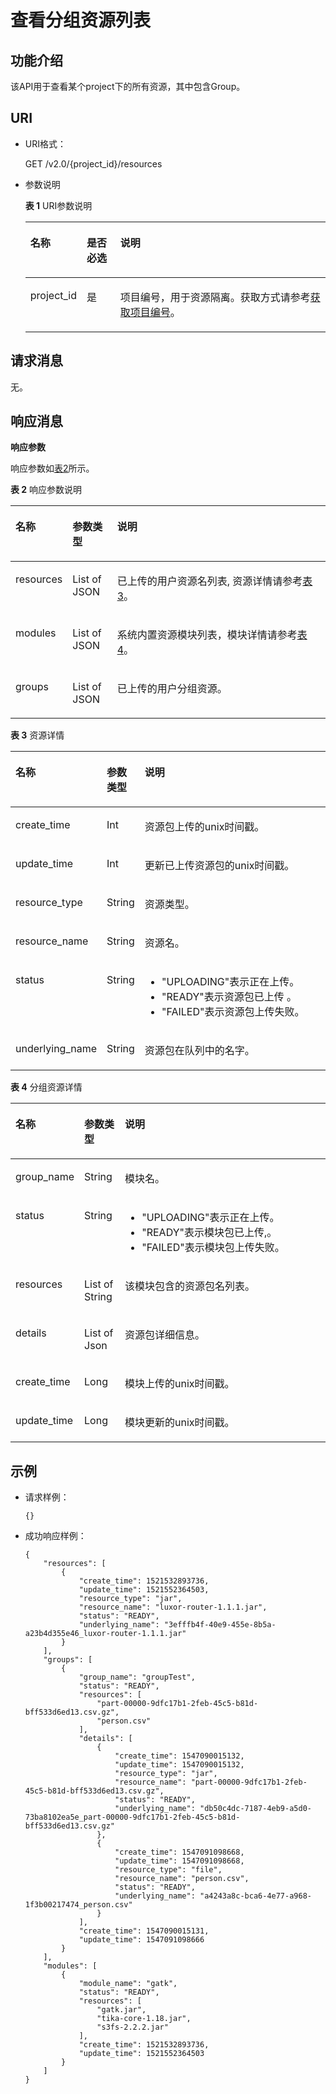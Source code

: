 # 查看分组资源列表<a name="dli_02_0168"></a>

## 功能介绍<a name="zh-cn_topic_0142813184_zh-cn_topic_0103345070_zh-cn_topic_0102902530_s1f0e4fd3d502405199f36f78e68721aa"></a>

该API用于查看某个project下的所有资源，其中包含Group。

## URI<a name="zh-cn_topic_0142813184_zh-cn_topic_0103345070_zh-cn_topic_0102902530_s9e1b8ec5b57c422a942b19835da7d66e"></a>

-   URI格式：

    GET /v2.0/\{project\_id\}/resources

-   参数说明

    **表 1**  URI参数说明

    <a name="zh-cn_topic_0142813184_zh-cn_topic_0103345070_zh-cn_topic_0102902530_zh-cn_topic_0069077803_table60779388"></a>
    <table><thead align="left"><tr id="zh-cn_topic_0142813184_zh-cn_topic_0103345070_zh-cn_topic_0102902530_zh-cn_topic_0069077803_row61411666"><th class="cellrowborder" valign="top" width="13.120000000000001%" id="mcps1.2.4.1.1"><p id="zh-cn_topic_0142813184_zh-cn_topic_0103345070_zh-cn_topic_0102902530_a420a62a594f9410eaea229ffc8037a61"><a name="zh-cn_topic_0142813184_zh-cn_topic_0103345070_zh-cn_topic_0102902530_a420a62a594f9410eaea229ffc8037a61"></a><a name="zh-cn_topic_0142813184_zh-cn_topic_0103345070_zh-cn_topic_0102902530_a420a62a594f9410eaea229ffc8037a61"></a>名称</p>
    </th>
    <th class="cellrowborder" valign="top" width="11.59%" id="mcps1.2.4.1.2"><p id="zh-cn_topic_0142813184_zh-cn_topic_0103345070_zh-cn_topic_0102902530_zh-cn_topic_0069077803_p873025824211"><a name="zh-cn_topic_0142813184_zh-cn_topic_0103345070_zh-cn_topic_0102902530_zh-cn_topic_0069077803_p873025824211"></a><a name="zh-cn_topic_0142813184_zh-cn_topic_0103345070_zh-cn_topic_0102902530_zh-cn_topic_0069077803_p873025824211"></a>是否必选</p>
    </th>
    <th class="cellrowborder" valign="top" width="75.29%" id="mcps1.2.4.1.3"><p id="zh-cn_topic_0142813184_zh-cn_topic_0103345070_zh-cn_topic_0102902530_a692d3cd97b464aed90ba6d841900a4a5"><a name="zh-cn_topic_0142813184_zh-cn_topic_0103345070_zh-cn_topic_0102902530_a692d3cd97b464aed90ba6d841900a4a5"></a><a name="zh-cn_topic_0142813184_zh-cn_topic_0103345070_zh-cn_topic_0102902530_a692d3cd97b464aed90ba6d841900a4a5"></a>说明</p>
    </th>
    </tr>
    </thead>
    <tbody><tr id="zh-cn_topic_0142813184_zh-cn_topic_0103345070_zh-cn_topic_0102902530_zh-cn_topic_0069077803_row48589216"><td class="cellrowborder" valign="top" width="13.120000000000001%" headers="mcps1.2.4.1.1 "><p id="zh-cn_topic_0142813184_zh-cn_topic_0103345070_zh-cn_topic_0102902530_zh-cn_topic_0069077803_p43412436"><a name="zh-cn_topic_0142813184_zh-cn_topic_0103345070_zh-cn_topic_0102902530_zh-cn_topic_0069077803_p43412436"></a><a name="zh-cn_topic_0142813184_zh-cn_topic_0103345070_zh-cn_topic_0102902530_zh-cn_topic_0069077803_p43412436"></a>project_id</p>
    </td>
    <td class="cellrowborder" valign="top" width="11.59%" headers="mcps1.2.4.1.2 "><p id="zh-cn_topic_0142813184_zh-cn_topic_0103345070_zh-cn_topic_0102902530_zh-cn_topic_0069077803_p26746391"><a name="zh-cn_topic_0142813184_zh-cn_topic_0103345070_zh-cn_topic_0102902530_zh-cn_topic_0069077803_p26746391"></a><a name="zh-cn_topic_0142813184_zh-cn_topic_0103345070_zh-cn_topic_0102902530_zh-cn_topic_0069077803_p26746391"></a>是</p>
    </td>
    <td class="cellrowborder" valign="top" width="75.29%" headers="mcps1.2.4.1.3 "><p id="zh-cn_topic_0142813184_zh-cn_topic_0103345070_zh-cn_topic_0102902530_zh-cn_topic_0069077803_p18974100"><a name="zh-cn_topic_0142813184_zh-cn_topic_0103345070_zh-cn_topic_0102902530_zh-cn_topic_0069077803_p18974100"></a><a name="zh-cn_topic_0142813184_zh-cn_topic_0103345070_zh-cn_topic_0102902530_zh-cn_topic_0069077803_p18974100"></a>项目编号，用于资源隔离。获取方式请参考<a href="获取项目编号.md">获取项目编号</a>。</p>
    </td>
    </tr>
    </tbody>
    </table>


## 请求消息<a name="zh-cn_topic_0142813184_zh-cn_topic_0103345070_zh-cn_topic_0102902530_section20458182103"></a>

无。

## 响应消息<a name="zh-cn_topic_0142813184_zh-cn_topic_0103345070_zh-cn_topic_0102902530_sd1ecb66580054b2ea403be8b2272a2c7"></a>

**响应参数**

响应参数如[表2](#zh-cn_topic_0142813184_zh-cn_topic_0103345070_zh-cn_topic_0102902530_zh-cn_topic_0069077927_table56638444)所示。   

**表 2**  响应参数说明

<a name="zh-cn_topic_0142813184_zh-cn_topic_0103345070_zh-cn_topic_0102902530_zh-cn_topic_0069077927_table56638444"></a>
<table><thead align="left"><tr id="zh-cn_topic_0142813184_zh-cn_topic_0103345070_zh-cn_topic_0102902530_zh-cn_topic_0069077927_row48911609"><th class="cellrowborder" valign="top" width="12.379999999999999%" id="mcps1.2.4.1.1"><p id="zh-cn_topic_0142813184_zh-cn_topic_0103345070_zh-cn_topic_0102902530_ae076f6b3f1bf463b9cc087fc566253d5"><a name="zh-cn_topic_0142813184_zh-cn_topic_0103345070_zh-cn_topic_0102902530_ae076f6b3f1bf463b9cc087fc566253d5"></a><a name="zh-cn_topic_0142813184_zh-cn_topic_0103345070_zh-cn_topic_0102902530_ae076f6b3f1bf463b9cc087fc566253d5"></a>名称</p>
</th>
<th class="cellrowborder" valign="top" width="14.39%" id="mcps1.2.4.1.2"><p id="zh-cn_topic_0142813184_zh-cn_topic_0103345070_zh-cn_topic_0102902530_a59685f4525af4d82a623288ff8ccb0f4"><a name="zh-cn_topic_0142813184_zh-cn_topic_0103345070_zh-cn_topic_0102902530_a59685f4525af4d82a623288ff8ccb0f4"></a><a name="zh-cn_topic_0142813184_zh-cn_topic_0103345070_zh-cn_topic_0102902530_a59685f4525af4d82a623288ff8ccb0f4"></a>参数类型</p>
</th>
<th class="cellrowborder" valign="top" width="73.22999999999999%" id="mcps1.2.4.1.3"><p id="zh-cn_topic_0142813184_zh-cn_topic_0103345070_zh-cn_topic_0102902530_zh-cn_topic_0069077927_p632718127368"><a name="zh-cn_topic_0142813184_zh-cn_topic_0103345070_zh-cn_topic_0102902530_zh-cn_topic_0069077927_p632718127368"></a><a name="zh-cn_topic_0142813184_zh-cn_topic_0103345070_zh-cn_topic_0102902530_zh-cn_topic_0069077927_p632718127368"></a>说明</p>
</th>
</tr>
</thead>
<tbody><tr id="zh-cn_topic_0142813184_zh-cn_topic_0103345070_zh-cn_topic_0102902530_row1458133461718"><td class="cellrowborder" valign="top" width="12.379999999999999%" headers="mcps1.2.4.1.1 "><p id="zh-cn_topic_0142813184_zh-cn_topic_0103345070_zh-cn_topic_0102902530_p5951203216223"><a name="zh-cn_topic_0142813184_zh-cn_topic_0103345070_zh-cn_topic_0102902530_p5951203216223"></a><a name="zh-cn_topic_0142813184_zh-cn_topic_0103345070_zh-cn_topic_0102902530_p5951203216223"></a>resources</p>
</td>
<td class="cellrowborder" valign="top" width="14.39%" headers="mcps1.2.4.1.2 "><p id="zh-cn_topic_0142813184_zh-cn_topic_0103345070_zh-cn_topic_0102902530_p395113217222"><a name="zh-cn_topic_0142813184_zh-cn_topic_0103345070_zh-cn_topic_0102902530_p395113217222"></a><a name="zh-cn_topic_0142813184_zh-cn_topic_0103345070_zh-cn_topic_0102902530_p395113217222"></a>List of JSON</p>
</td>
<td class="cellrowborder" valign="top" width="73.22999999999999%" headers="mcps1.2.4.1.3 "><p id="zh-cn_topic_0142813184_zh-cn_topic_0103345070_zh-cn_topic_0102902530_p19527326229"><a name="zh-cn_topic_0142813184_zh-cn_topic_0103345070_zh-cn_topic_0102902530_p19527326229"></a><a name="zh-cn_topic_0142813184_zh-cn_topic_0103345070_zh-cn_topic_0102902530_p19527326229"></a>已上传的用户资源名列表, 资源详情请参考<a href="#zh-cn_topic_0142813184_zh-cn_topic_0103345070_table111231336220">表3</a>。</p>
</td>
</tr>
<tr id="zh-cn_topic_0142813184_row735714256101"><td class="cellrowborder" valign="top" width="12.379999999999999%" headers="mcps1.2.4.1.1 "><p id="zh-cn_topic_0142813184_p43581425201010"><a name="zh-cn_topic_0142813184_p43581425201010"></a><a name="zh-cn_topic_0142813184_p43581425201010"></a>modules</p>
</td>
<td class="cellrowborder" valign="top" width="14.39%" headers="mcps1.2.4.1.2 "><p id="zh-cn_topic_0142813184_p1035815256107"><a name="zh-cn_topic_0142813184_p1035815256107"></a><a name="zh-cn_topic_0142813184_p1035815256107"></a>List of JSON</p>
</td>
<td class="cellrowborder" valign="top" width="73.22999999999999%" headers="mcps1.2.4.1.3 "><p id="zh-cn_topic_0142813184_p1235812581019"><a name="zh-cn_topic_0142813184_p1235812581019"></a><a name="zh-cn_topic_0142813184_p1235812581019"></a>系统内置资源模块列表，模块详情请参考<a href="#zh-cn_topic_0142813184_table788814512135">表4</a>。</p>
</td>
</tr>
<tr id="zh-cn_topic_0142813184_row1306210132"><td class="cellrowborder" valign="top" width="12.379999999999999%" headers="mcps1.2.4.1.1 "><p id="zh-cn_topic_0142813184_p17590103151318"><a name="zh-cn_topic_0142813184_p17590103151318"></a><a name="zh-cn_topic_0142813184_p17590103151318"></a>groups</p>
</td>
<td class="cellrowborder" valign="top" width="14.39%" headers="mcps1.2.4.1.2 "><p id="zh-cn_topic_0142813184_p45900319133"><a name="zh-cn_topic_0142813184_p45900319133"></a><a name="zh-cn_topic_0142813184_p45900319133"></a>List of JSON</p>
</td>
<td class="cellrowborder" valign="top" width="73.22999999999999%" headers="mcps1.2.4.1.3 "><p id="zh-cn_topic_0142813184_p359083191317"><a name="zh-cn_topic_0142813184_p359083191317"></a><a name="zh-cn_topic_0142813184_p359083191317"></a>已上传的用户分组资源。</p>
</td>
</tr>
</tbody>
</table>

**表 3**  资源详情

<a name="zh-cn_topic_0142813184_zh-cn_topic_0103345070_table111231336220"></a>
<table><thead align="left"><tr id="zh-cn_topic_0142813184_zh-cn_topic_0103345070_row1212512372214"><th class="cellrowborder" valign="top" width="13.780000000000001%" id="mcps1.2.4.1.1"><p id="zh-cn_topic_0142813184_zh-cn_topic_0103345070_p1112513318227"><a name="zh-cn_topic_0142813184_zh-cn_topic_0103345070_p1112513318227"></a><a name="zh-cn_topic_0142813184_zh-cn_topic_0103345070_p1112513318227"></a>名称</p>
</th>
<th class="cellrowborder" valign="top" width="10.81%" id="mcps1.2.4.1.2"><p id="zh-cn_topic_0142813184_zh-cn_topic_0103345070_p112620342217"><a name="zh-cn_topic_0142813184_zh-cn_topic_0103345070_p112620342217"></a><a name="zh-cn_topic_0142813184_zh-cn_topic_0103345070_p112620342217"></a>参数类型</p>
</th>
<th class="cellrowborder" valign="top" width="75.41%" id="mcps1.2.4.1.3"><p id="zh-cn_topic_0142813184_zh-cn_topic_0103345070_p912873182218"><a name="zh-cn_topic_0142813184_zh-cn_topic_0103345070_p912873182218"></a><a name="zh-cn_topic_0142813184_zh-cn_topic_0103345070_p912873182218"></a>说明</p>
</th>
</tr>
</thead>
<tbody><tr id="zh-cn_topic_0142813184_zh-cn_topic_0103345070_row812818312218"><td class="cellrowborder" valign="top" width="13.780000000000001%" headers="mcps1.2.4.1.1 "><p id="zh-cn_topic_0142813184_zh-cn_topic_0103345070_p0227151292217"><a name="zh-cn_topic_0142813184_zh-cn_topic_0103345070_p0227151292217"></a><a name="zh-cn_topic_0142813184_zh-cn_topic_0103345070_p0227151292217"></a>create_time</p>
</td>
<td class="cellrowborder" valign="top" width="10.81%" headers="mcps1.2.4.1.2 "><p id="zh-cn_topic_0142813184_zh-cn_topic_0103345070_p612916315229"><a name="zh-cn_topic_0142813184_zh-cn_topic_0103345070_p612916315229"></a><a name="zh-cn_topic_0142813184_zh-cn_topic_0103345070_p612916315229"></a>Int</p>
</td>
<td class="cellrowborder" valign="top" width="75.41%" headers="mcps1.2.4.1.3 "><p id="zh-cn_topic_0142813184_zh-cn_topic_0103345070_p312943182213"><a name="zh-cn_topic_0142813184_zh-cn_topic_0103345070_p312943182213"></a><a name="zh-cn_topic_0142813184_zh-cn_topic_0103345070_p312943182213"></a>资源包上传的unix时间戳。</p>
</td>
</tr>
<tr id="zh-cn_topic_0142813184_zh-cn_topic_0103345070_row894391515221"><td class="cellrowborder" valign="top" width="13.780000000000001%" headers="mcps1.2.4.1.1 "><p id="zh-cn_topic_0142813184_zh-cn_topic_0103345070_p139441615122212"><a name="zh-cn_topic_0142813184_zh-cn_topic_0103345070_p139441615122212"></a><a name="zh-cn_topic_0142813184_zh-cn_topic_0103345070_p139441615122212"></a>update_time</p>
</td>
<td class="cellrowborder" valign="top" width="10.81%" headers="mcps1.2.4.1.2 "><p id="zh-cn_topic_0142813184_zh-cn_topic_0103345070_p99441415122211"><a name="zh-cn_topic_0142813184_zh-cn_topic_0103345070_p99441415122211"></a><a name="zh-cn_topic_0142813184_zh-cn_topic_0103345070_p99441415122211"></a>Int</p>
</td>
<td class="cellrowborder" valign="top" width="75.41%" headers="mcps1.2.4.1.3 "><p id="zh-cn_topic_0142813184_zh-cn_topic_0103345070_p12782122112311"><a name="zh-cn_topic_0142813184_zh-cn_topic_0103345070_p12782122112311"></a><a name="zh-cn_topic_0142813184_zh-cn_topic_0103345070_p12782122112311"></a>更新已上传资源包的unix时间戳。</p>
</td>
</tr>
<tr id="zh-cn_topic_0142813184_zh-cn_topic_0103345070_row360652516227"><td class="cellrowborder" valign="top" width="13.780000000000001%" headers="mcps1.2.4.1.1 "><p id="zh-cn_topic_0142813184_zh-cn_topic_0103345070_p960610257220"><a name="zh-cn_topic_0142813184_zh-cn_topic_0103345070_p960610257220"></a><a name="zh-cn_topic_0142813184_zh-cn_topic_0103345070_p960610257220"></a>resource_type</p>
</td>
<td class="cellrowborder" valign="top" width="10.81%" headers="mcps1.2.4.1.2 "><p id="zh-cn_topic_0142813184_zh-cn_topic_0103345070_p1060672592211"><a name="zh-cn_topic_0142813184_zh-cn_topic_0103345070_p1060672592211"></a><a name="zh-cn_topic_0142813184_zh-cn_topic_0103345070_p1060672592211"></a>String</p>
</td>
<td class="cellrowborder" valign="top" width="75.41%" headers="mcps1.2.4.1.3 "><p id="zh-cn_topic_0142813184_zh-cn_topic_0103345070_p1560611254223"><a name="zh-cn_topic_0142813184_zh-cn_topic_0103345070_p1560611254223"></a><a name="zh-cn_topic_0142813184_zh-cn_topic_0103345070_p1560611254223"></a>资源类型。</p>
</td>
</tr>
<tr id="zh-cn_topic_0142813184_zh-cn_topic_0103345070_row981813205222"><td class="cellrowborder" valign="top" width="13.780000000000001%" headers="mcps1.2.4.1.1 "><p id="zh-cn_topic_0142813184_zh-cn_topic_0103345070_p1281822011226"><a name="zh-cn_topic_0142813184_zh-cn_topic_0103345070_p1281822011226"></a><a name="zh-cn_topic_0142813184_zh-cn_topic_0103345070_p1281822011226"></a>resource_name</p>
</td>
<td class="cellrowborder" valign="top" width="10.81%" headers="mcps1.2.4.1.2 "><p id="zh-cn_topic_0142813184_zh-cn_topic_0103345070_p3818192002212"><a name="zh-cn_topic_0142813184_zh-cn_topic_0103345070_p3818192002212"></a><a name="zh-cn_topic_0142813184_zh-cn_topic_0103345070_p3818192002212"></a>String</p>
</td>
<td class="cellrowborder" valign="top" width="75.41%" headers="mcps1.2.4.1.3 "><p id="zh-cn_topic_0142813184_zh-cn_topic_0103345070_p6819320152218"><a name="zh-cn_topic_0142813184_zh-cn_topic_0103345070_p6819320152218"></a><a name="zh-cn_topic_0142813184_zh-cn_topic_0103345070_p6819320152218"></a>资源名。</p>
</td>
</tr>
<tr id="zh-cn_topic_0142813184_zh-cn_topic_0103345070_row1045112238221"><td class="cellrowborder" valign="top" width="13.780000000000001%" headers="mcps1.2.4.1.1 "><p id="zh-cn_topic_0142813184_zh-cn_topic_0103345070_p104511323182217"><a name="zh-cn_topic_0142813184_zh-cn_topic_0103345070_p104511323182217"></a><a name="zh-cn_topic_0142813184_zh-cn_topic_0103345070_p104511323182217"></a>status</p>
</td>
<td class="cellrowborder" valign="top" width="10.81%" headers="mcps1.2.4.1.2 "><p id="zh-cn_topic_0142813184_zh-cn_topic_0103345070_p10451523122217"><a name="zh-cn_topic_0142813184_zh-cn_topic_0103345070_p10451523122217"></a><a name="zh-cn_topic_0142813184_zh-cn_topic_0103345070_p10451523122217"></a>String</p>
</td>
<td class="cellrowborder" valign="top" width="75.41%" headers="mcps1.2.4.1.3 "><a name="ul12842530134711"></a><a name="ul12842530134711"></a><ul id="ul12842530134711"><li>"UPLOADING"表示正在上传。</li><li>"READY"表示资源包已上传 。</li><li>"FAILED"表示资源包上传失败。</li></ul>
</td>
</tr>
<tr id="zh-cn_topic_0142813184_zh-cn_topic_0103345070_row7933118142218"><td class="cellrowborder" valign="top" width="13.780000000000001%" headers="mcps1.2.4.1.1 "><p id="zh-cn_topic_0142813184_zh-cn_topic_0103345070_p15933918192212"><a name="zh-cn_topic_0142813184_zh-cn_topic_0103345070_p15933918192212"></a><a name="zh-cn_topic_0142813184_zh-cn_topic_0103345070_p15933918192212"></a>underlying_name</p>
</td>
<td class="cellrowborder" valign="top" width="10.81%" headers="mcps1.2.4.1.2 "><p id="zh-cn_topic_0142813184_zh-cn_topic_0103345070_p5933151810225"><a name="zh-cn_topic_0142813184_zh-cn_topic_0103345070_p5933151810225"></a><a name="zh-cn_topic_0142813184_zh-cn_topic_0103345070_p5933151810225"></a>String</p>
</td>
<td class="cellrowborder" valign="top" width="75.41%" headers="mcps1.2.4.1.3 "><p id="zh-cn_topic_0142813184_zh-cn_topic_0103345070_p693319187227"><a name="zh-cn_topic_0142813184_zh-cn_topic_0103345070_p693319187227"></a><a name="zh-cn_topic_0142813184_zh-cn_topic_0103345070_p693319187227"></a>资源包在队列中的名字。</p>
</td>
</tr>
</tbody>
</table>

**表 4**  分组资源详情

<a name="zh-cn_topic_0142813184_table788814512135"></a>
<table><thead align="left"><tr id="zh-cn_topic_0142813184_row689113571315"><th class="cellrowborder" valign="top" width="11.33%" id="mcps1.2.4.1.1"><p id="zh-cn_topic_0142813184_p98931058136"><a name="zh-cn_topic_0142813184_p98931058136"></a><a name="zh-cn_topic_0142813184_p98931058136"></a>名称</p>
</th>
<th class="cellrowborder" valign="top" width="13.16%" id="mcps1.2.4.1.2"><p id="zh-cn_topic_0142813184_p108941452134"><a name="zh-cn_topic_0142813184_p108941452134"></a><a name="zh-cn_topic_0142813184_p108941452134"></a>参数类型</p>
</th>
<th class="cellrowborder" valign="top" width="75.51%" id="mcps1.2.4.1.3"><p id="zh-cn_topic_0142813184_p1489711561314"><a name="zh-cn_topic_0142813184_p1489711561314"></a><a name="zh-cn_topic_0142813184_p1489711561314"></a>说明</p>
</th>
</tr>
</thead>
<tbody><tr id="zh-cn_topic_0142813184_row810913227198"><td class="cellrowborder" valign="top" width="11.33%" headers="mcps1.2.4.1.1 "><p id="zh-cn_topic_0142813184_p1114043651611"><a name="zh-cn_topic_0142813184_p1114043651611"></a><a name="zh-cn_topic_0142813184_p1114043651611"></a>group_name</p>
</td>
<td class="cellrowborder" valign="top" width="13.16%" headers="mcps1.2.4.1.2 "><p id="zh-cn_topic_0142813184_p1514073671616"><a name="zh-cn_topic_0142813184_p1514073671616"></a><a name="zh-cn_topic_0142813184_p1514073671616"></a>String</p>
</td>
<td class="cellrowborder" valign="top" width="75.51%" headers="mcps1.2.4.1.3 "><p id="zh-cn_topic_0142813184_p61091722101915"><a name="zh-cn_topic_0142813184_p61091722101915"></a><a name="zh-cn_topic_0142813184_p61091722101915"></a>模块名。</p>
</td>
</tr>
<tr id="zh-cn_topic_0142813184_row965813295157"><td class="cellrowborder" valign="top" width="11.33%" headers="mcps1.2.4.1.1 "><p id="zh-cn_topic_0142813184_p2141836121610"><a name="zh-cn_topic_0142813184_p2141836121610"></a><a name="zh-cn_topic_0142813184_p2141836121610"></a>status</p>
</td>
<td class="cellrowborder" valign="top" width="13.16%" headers="mcps1.2.4.1.2 "><p id="zh-cn_topic_0142813184_p1914183615163"><a name="zh-cn_topic_0142813184_p1914183615163"></a><a name="zh-cn_topic_0142813184_p1914183615163"></a>String</p>
</td>
<td class="cellrowborder" valign="top" width="75.51%" headers="mcps1.2.4.1.3 "><a name="ul1527231910484"></a><a name="ul1527231910484"></a><ul id="ul1527231910484"><li>"UPLOADING"表示正在上传。</li><li>"READY"表示模块包已上传,。</li><li>"FAILED"表示模块包上传失败。</li></ul>
</td>
</tr>
<tr id="zh-cn_topic_0142813184_row14523915141517"><td class="cellrowborder" valign="top" width="11.33%" headers="mcps1.2.4.1.1 "><p id="zh-cn_topic_0142813184_p214103611163"><a name="zh-cn_topic_0142813184_p214103611163"></a><a name="zh-cn_topic_0142813184_p214103611163"></a>resources</p>
</td>
<td class="cellrowborder" valign="top" width="13.16%" headers="mcps1.2.4.1.2 "><p id="zh-cn_topic_0142813184_p41411369163"><a name="zh-cn_topic_0142813184_p41411369163"></a><a name="zh-cn_topic_0142813184_p41411369163"></a>List of String</p>
</td>
<td class="cellrowborder" valign="top" width="75.51%" headers="mcps1.2.4.1.3 "><p id="zh-cn_topic_0142813184_p75238153159"><a name="zh-cn_topic_0142813184_p75238153159"></a><a name="zh-cn_topic_0142813184_p75238153159"></a>该模块包含的资源包名列表。</p>
</td>
</tr>
<tr id="zh-cn_topic_0142813184_row193068592211"><td class="cellrowborder" valign="top" width="11.33%" headers="mcps1.2.4.1.1 "><p id="zh-cn_topic_0142813184_p1930735914215"><a name="zh-cn_topic_0142813184_p1930735914215"></a><a name="zh-cn_topic_0142813184_p1930735914215"></a>details</p>
</td>
<td class="cellrowborder" valign="top" width="13.16%" headers="mcps1.2.4.1.2 "><p id="zh-cn_topic_0142813184_p113073590214"><a name="zh-cn_topic_0142813184_p113073590214"></a><a name="zh-cn_topic_0142813184_p113073590214"></a>List of Json</p>
</td>
<td class="cellrowborder" valign="top" width="75.51%" headers="mcps1.2.4.1.3 "><p id="zh-cn_topic_0142813184_p062311344312"><a name="zh-cn_topic_0142813184_p062311344312"></a><a name="zh-cn_topic_0142813184_p062311344312"></a>资源包详细信息。</p>
</td>
</tr>
<tr id="zh-cn_topic_0142813184_row98981541315"><td class="cellrowborder" valign="top" width="11.33%" headers="mcps1.2.4.1.1 "><p id="zh-cn_topic_0142813184_p101418367164"><a name="zh-cn_topic_0142813184_p101418367164"></a><a name="zh-cn_topic_0142813184_p101418367164"></a>create_time</p>
</td>
<td class="cellrowborder" valign="top" width="13.16%" headers="mcps1.2.4.1.2 "><p id="zh-cn_topic_0142813184_p18141173671617"><a name="zh-cn_topic_0142813184_p18141173671617"></a><a name="zh-cn_topic_0142813184_p18141173671617"></a>Long</p>
</td>
<td class="cellrowborder" valign="top" width="75.51%" headers="mcps1.2.4.1.3 "><p id="zh-cn_topic_0142813184_p139033591313"><a name="zh-cn_topic_0142813184_p139033591313"></a><a name="zh-cn_topic_0142813184_p139033591313"></a>模块上传的unix时间戳。</p>
</td>
</tr>
<tr id="zh-cn_topic_0142813184_row18903145141316"><td class="cellrowborder" valign="top" width="11.33%" headers="mcps1.2.4.1.1 "><p id="zh-cn_topic_0142813184_p814117361164"><a name="zh-cn_topic_0142813184_p814117361164"></a><a name="zh-cn_topic_0142813184_p814117361164"></a>update_time</p>
</td>
<td class="cellrowborder" valign="top" width="13.16%" headers="mcps1.2.4.1.2 "><p id="zh-cn_topic_0142813184_p12141113612161"><a name="zh-cn_topic_0142813184_p12141113612161"></a><a name="zh-cn_topic_0142813184_p12141113612161"></a>Long</p>
</td>
<td class="cellrowborder" valign="top" width="75.51%" headers="mcps1.2.4.1.3 "><p id="zh-cn_topic_0142813184_p199061756134"><a name="zh-cn_topic_0142813184_p199061756134"></a><a name="zh-cn_topic_0142813184_p199061756134"></a>模块更新的unix时间戳。</p>
</td>
</tr>
</tbody>
</table>

## 示例<a name="zh-cn_topic_0142813184_zh-cn_topic_0103345070_zh-cn_topic_0102902530_section17446171164041"></a>

-   请求样例：

    ```
    {}
    ```

-   成功响应样例：

    ```
    {
        "resources": [
            {
                "create_time": 1521532893736,
                "update_time": 1521552364503,
                "resource_type": "jar",
                "resource_name": "luxor-router-1.1.1.jar",
                "status": "READY",
                "underlying_name": "3efffb4f-40e9-455e-8b5a-a23b4d355e46_luxor-router-1.1.1.jar"
            }
        ],
        "groups": [
            {
                "group_name": "groupTest",
                "status": "READY",
                "resources": [
                    "part-00000-9dfc17b1-2feb-45c5-b81d-bff533d6ed13.csv.gz",
                    "person.csv"
                ],
                "details": [
                    {
                        "create_time": 1547090015132,
                        "update_time": 1547090015132,
                        "resource_type": "jar",
                        "resource_name": "part-00000-9dfc17b1-2feb-45c5-b81d-bff533d6ed13.csv.gz",
                        "status": "READY",
                        "underlying_name": "db50c4dc-7187-4eb9-a5d0-73ba8102ea5e_part-00000-9dfc17b1-2feb-45c5-b81d-bff533d6ed13.csv.gz"
                    },
                    {
                        "create_time": 1547091098668,
                        "update_time": 1547091098668,
                        "resource_type": "file",
                        "resource_name": "person.csv",
                        "status": "READY",
                        "underlying_name": "a4243a8c-bca6-4e77-a968-1f3b00217474_person.csv"
                    }
                ],
                "create_time": 1547090015131,
                "update_time": 1547091098666
            }
        ],
        "modules": [
            {
                "module_name": "gatk",
                "status": "READY",
                "resources": [
                    "gatk.jar",
                    "tika-core-1.18.jar",
                    "s3fs-2.2.2.jar"
                ],
                "create_time": 1521532893736,
                "update_time": 1521552364503
            }
        ]
    }
    ```


